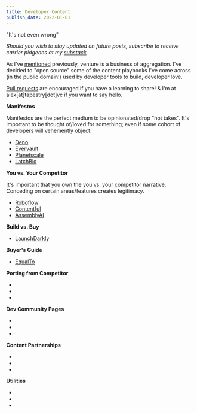 ```yaml
---
title: Developer Content
publish_date: 2022-01-01
---
```


"It's not even wrong"

*Should you wish to stay updated on future posts, subscribe to receive carrier pidgeons at my [substack](https://whynowtech.substack.com/).*

As I've [mentioned](https://mack.work/advice_aggregated) previously, venture is a business of aggregation. I've decided to "open source" some of the content playbooks I've come across (in the public domain!) used by developer tools to build, developer love.

[Pull requests](https://github.com/alexmackenzie-wx/blog) are encouraged if you have a learning to share! & I'm at alex[at]tapestry[dot]vc if you want to say hello.

**Manifestos**

Manifestos are the perfect medium to be opinionated/drop "hot takes". It's important to be thought of/loved for something; even if some cohort of developers will vehemently object. 

- [Deno](https://deno.com/blog/series-a)
- [Evervault](https://evervault.com/blog/manifesto)
- [Planetscale](https://principles.planetscale.com/)
- [LatchBio](https://latch.bio/about)

**You vs. Your Competitor**

It's important that you own the you vs. your competitor narrative. Conceding on certain areas/features creates legitimacy.

- [Roboflow](https://blog.roboflow.com/roboflow-vs-scale/)
- [Contentful](https://www.contentful.com/r/knowledgebase/contentful-vs-wordpress-vs-drupal/)
- [AssemblyAI](https://www.assemblyai.com/blog/the-top-free-speech-to-text-apis-and-open-source-engines/)

**Build vs. Buy**

- [LaunchDarkly](https://launchdarkly.com/build-vs-buy/)

**Buyer's Guide**

- [EqualTo](https://www.equalto.com/resources/buyers-guide-to-sales-commission-software)

**Porting from Competitor**

- 
- 
- 

**Dev Community Pages**

- 
- 
- 

**Content Partnerships**

- 
- 
- 

**Utilities**

- 
- 
- 
